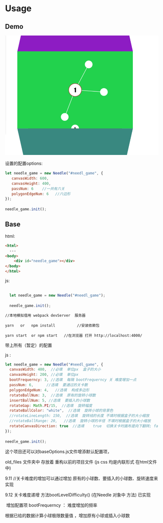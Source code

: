 # Usage

## Demo

![needle_game](/src/img/needle_game.png)

设置的配置options:

```javascript
let needle_game = new Needle("#needl_game", {
   canvasWidth: 600,
   canvasHeight: 400,
   passNum: 6    //一共有六关
   polygonEdgeNum: 6   //六边形
});

needle_game.init();
```

## Base

html:

~~~html
<html>
  ---
<body>
    <div id="needle_game"></div>
</body>
</html>
~~~



js:

~~~javascript

  let needle_game = new Needle("#needl_game");
  
  needle_game.init();
~~~



```node
//本地模拟借用 webpack devServer  服务器

yarn   or   npm install          //安装依赖包

yarn start  or npm start   //在浏览器 打开 http://localhost:4000/ 
```



带上所有（暂定）的配置

js :

~~~javascript
let needle_game = new Needle("#needl_game", {
  canvasWidth: 400,  //必填  单位px  盒子的大小
  canvasHeight: 200, //必填  单位px
  bootFrequerncy: 3, //选填  每隔 bootFrequerncy 关 难度增加一点
  passNum: 6,      //选填  要通过的关卡数
  polygonEdgeNum: 4,   //选填  构成多边形 
  rotateBallNum: 3,  //选填  原有的旋转小球数
  insertBallNum: 5, //选填  要插入的小球数
  rotateGap: Math.PI/15,  //选填  旋转幅度
  rotateBallColor: "white",  //选填  旋转小球的背景色
  //rotateLineLength: 150,  //选填  旋转线的长度 不填时根据盒子的大小缩放
  //rotateBallRange: 20,   //选填  旋转小球的半径 不填时根据盒子的大小缩放
  rotateCanvasDirection: true  //选填    true  切换关卡时画布是向下翻转; false  反之
});
  
needle_game.init();
~~~

这个项目还可以对baseOptions.js文件增添默认配置项，

old_files 文件夹中 存放着 重构以前的项目文件 (js css 均是内联形式 在html文件中)

9.11  //关卡难度的增加可以通过增加 原有的小球数、要插入的小球数、旋转速度来实现

9.12  关卡难度递增 方法bootLevelDifficulty() (在Needle 对象中 方法) 已实现

​    增加配置项 bootFrequerncy ： 难度增加的频率

根据已给的数据计算小球极限数量值  ，增加原有小球或插入小球数